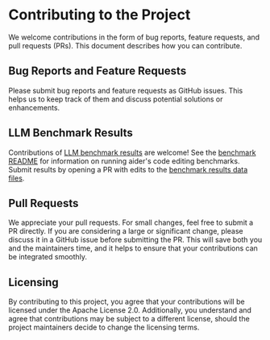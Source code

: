 
Contributing to the Project
===========================

We welcome contributions in the form of bug reports, feature requests,
and pull requests (PRs). This document describes how you can
contribute.

Bug Reports and Feature Requests
--------------------------------

Please submit bug reports and feature requests as GitHub issues. This
helps us to keep track of them and discuss potential solutions or
enhancements.

LLM Benchmark Results
---------------------

Contributions of
[LLM benchmark results](https://aider.chat/docs/leaderboards/)
are welcome!
See the
[benchmark README](https://github.com/paul-gauthier/aider/blob/main/benchmark/README.md)
for information on running aider's code editing benchmarks.
Submit results by opening a PR with edits to the
[benchmark results data files](https://github.com/paul-gauthier/aider/blob/main/_data/).


Pull Requests
-------------

We appreciate your pull requests. For small changes, feel free to
submit a PR directly. If you are considering a large or significant
change, please discuss it in a GitHub issue before submitting the
PR. This will save both you and the maintainers time, and it helps to
ensure that your contributions can be integrated smoothly.

Licensing
---------

By contributing to this project, you agree that your contributions
will be licensed under the Apache License 2.0. Additionally, you
understand and agree that contributions may be subject to a different
license, should the project maintainers decide to change the licensing
terms.
